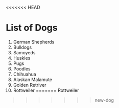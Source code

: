 <<<<<<< HEAD
# List of Dogs
1. German Shepherds
2. Bulldogs
3. Samoyeds
4. Huskies
5. Pugs
6. Poodles
7. Chihuahua
8. Alaskan Malamute
9. Golden Retriver
10. Rottweiler
=======
Rottweiler
>>>>>>> new-dog
